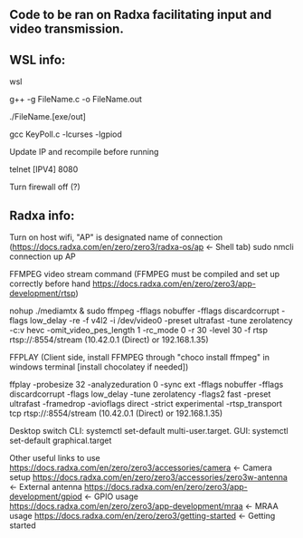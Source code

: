 ## Code to be ran on Radxa facilitating input and video transmission.

## WSL info:

wsl

g++ -g FileName.c -o FileName.out

./FileName.[exe/out]

gcc KeyPoll.c -lcurses -lgpiod

Update IP and recompile before running

telnet [IPV4] 8080

Turn firewall off (?)

## Radxa info:

Turn on host wifi, "AP" is designated name of connection (https://docs.radxa.com/en/zero/zero3/radxa-os/ap <- Shell tab)
sudo nmcli connection up AP

FFMPEG video stream command (FFMPEG must be compiled and set up correctly before hand https://docs.radxa.com/en/zero/zero3/app-development/rtsp)

nohup ./mediamtx &
sudo ffmpeg -fflags nobuffer -fflags discardcorrupt -flags low_delay -re -f v4l2 -i /dev/video0 -preset ultrafast -tune zerolatency -c:v hevc -omit_video_pes_length 1 -rc_mode 0 -r 30 -level 30 -f rtsp rtsp://<IP>:8554/stream
(10.42.0.1 (Direct) or 192.168.1.35)

FFPLAY (Client side, install FFMPEG through "choco install ffmpeg" in windows terminal [install chocolatey if needed])

ffplay -probesize 32 -analyzeduration 0 -sync ext -fflags nobuffer -fflags discardcorrupt -flags low_delay -tune zerolatency -flags2 fast -preset ultrafast -framedrop -avioflags direct -strict experimental -rtsp_transport tcp rtsp://<IP>:8554/stream
(10.42.0.1 (Direct) or 192.168.1.35)

Desktop switch
CLI: systemctl set-default multi-user.target.
GUI: systemctl set-default graphical.target

Other useful links to use
https://docs.radxa.com/en/zero/zero3/accessories/camera <- Camera setup
https://docs.radxa.com/en/zero/zero3/accessories/zero3w-antenna <- External antenna
https://docs.radxa.com/en/zero/zero3/app-development/gpiod <- GPIO usage
https://docs.radxa.com/en/zero/zero3/app-development/mraa <- MRAA usage
https://docs.radxa.com/en/zero/zero3/getting-started <- Getting started
